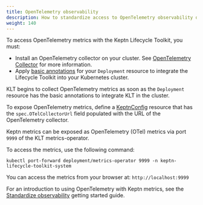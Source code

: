 ```yaml
---
title: OpenTelemetry observability
description: How to standardize access to OpenTelemetry observability data
weight: 140
---
```


To access OpenTelemetry metrics with the Keptn Lifecycle Toolkit,
you must:

- Install an OpenTelemetry collector on your cluster.
  See
  [OpenTelemetry Collector](https://opentelemetry.io/docs/collector/)
  for more information.
- Apply
  [basic annotations](../implementing/integrate/#basic-annotations)
  for your `Deployment` resource
  to integrate the Lifecycle Toolkit into your Kubernetes cluster.

KLT begins to collect OpenTelemetry metrics
as soon as the `Deployment` resource
has the basic annotations to integrate KLT in the cluster.

To expose OpenTelemetry metrics,
define a [KeptnConfig](../yaml-crd-ref/config.md) resource
that has the `spec.OTelCollectorUrl` field populated
with the URL of the OpenTelemetry collector.

Keptn metrics can be exposed as OpenTelemetry (OTel) metrics
via port `9999` of the KLT metrics-operator.

To access the metrics, use the following command:

```shell
kubectl port-forward deployment/metrics-operator 9999 -n keptn-lifecycle-toolkit-system
```

You can access the metrics from your browser at: `http://localhost:9999`

For an introduction to using OpenTelemetry with Keptn metrics, see the
[Standardize observability](../getting-started/observability)
getting started guide.
